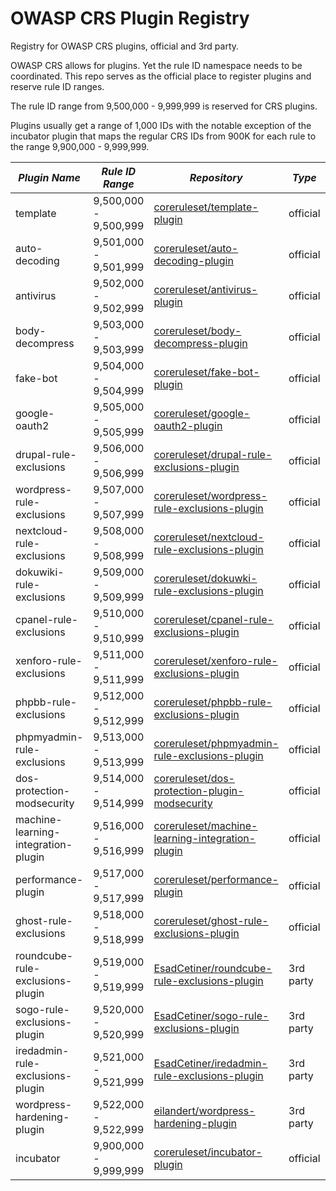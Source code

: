 # OWASP CRS Plugin Registry
Registry for OWASP CRS plugins, official and 3rd party.

OWASP CRS allows for plugins. Yet the rule ID namespace needs to be coordinated. This repo serves as the official 
place to register plugins and reserve rule ID ranges.

The rule ID range from 9,500,000 - 9,999,999 is reserved for CRS plugins.

Plugins usually get a range of 1,000 IDs with the notable exception of the incubator plugin that
maps the regular CRS IDs from 900K for each rule to the range 9,900,000 - 9,999,999.

| *Plugin Name*                       | *Rule ID Range*       | *Repository*                                                                                                            | *Type*    | *Status*            | *CI* |
|-------------------------------------|-----------------------|-------------------------------------------------------------------------------------------------------------------------|-----------|---------------------| -----|
| template                            | 9,500,000 - 9,500,999 | [coreruleset/template-plugin](https://github.com/coreruleset/template-plugin)                                           | official  | &#9989;&nbsp;tested | ![Integration tests](https://github.com/coreruleset/template-plugin/actions/workflows/integration.yml/badge.svg) |
| auto-decoding                       | 9,501,000 - 9,501,999 | [coreruleset/auto-decoding-plugin](https://github.com/coreruleset/auto-decoding-plugin)                                 | official  | untested            |      |
| antivirus                           | 9,502,000 - 9,502,999 | [coreruleset/antivirus-plugin](https://github.com/coreruleset/antivirus-plugin)                                         | official  | being tested        |      |
| body-decompress                     | 9,503,000 - 9,503,999 | [coreruleset/body-decompress-plugin](https://github.com/coreruleset/body-decompress-plugin)                             | official  | being tested        |      |
| fake-bot                            | 9,504,000 - 9,504,999 | [coreruleset/fake-bot-plugin](https://github.com/coreruleset/fake-bot-plugin)                                           | official  | &#9989;&nbsp;tested | ![Integration tests](https://github.com/coreruleset/fake-bot-plugin/actions/workflows/integration.yml/badge.svg) |
| google-oauth2                       | 9,505,000 - 9,505,999 | [coreruleset/google-oauth2-plugin](https://github.com/coreruleset/google-oauth2-plugin)                                 | official  | &#9989;&nbsp;tested | ![Integration tests](https://github.com/coreruleset/google-oauth2-plugin/actions/workflows/integration.yml/badge.svg) |
| drupal-rule-exclusions              | 9,506,000 - 9,506,999 | [coreruleset/drupal-rule-exclusions-plugin](https://github.com/coreruleset/drupal-rule-exclusions-plugin)               | official  | &#9989;&nbsp;tested | ![Integration tests](https://github.com/coreruleset/drupal-rule-exclusions-plugin/actions/workflows/integration.yml/badge.svg) |
| wordpress-rule-exclusions           | 9,507,000 - 9,507,999 | [coreruleset/wordpress-rule-exclusions-plugin](https://github.com/coreruleset/wordpress-rule-exclusions-plugin)         | official  | &#9989;&nbsp;tested | ![Integration tests](https://github.com/coreruleset/wordpress-rule-exclusions-plugin/actions/workflows/integration.yml/badge.svg) |
| nextcloud-rule-exclusions           | 9,508,000 - 9,508,999 | [coreruleset/nextcloud-rule-exclusions-plugin](https://github.com/coreruleset/nextcloud-rule-exclusions-plugin)         | official  | &#9989;&nbsp;tested | ![Integration tests](https://github.com/coreruleset/dokuwiki-rule-exclusions-plugin/actions/workflows/integration.yml/badge.svg) |
| dokuwiki-rule-exclusions            | 9,509,000 - 9,509,999 | [coreruleset/dokuwki-rule-exclusions-plugin](https://github.com/coreruleset/dokuwiki-rule-exclusions-plugin)            | official  | &#9989;&nbsp;tested | ![Integration tests](https://github.com/coreruleset/nextcloud-rule-exclusions-plugin/actions/workflows/integration.yml/badge.svg) |
| cpanel-rule-exclusions              | 9,510,000 - 9,510,999 | [coreruleset/cpanel-rule-exclusions-plugin](https://github.com/coreruleset/cpanel-rule-exclusions-plugin)               | official  | &#9989;&nbsp;tested | ![Integration tests](https://github.com/coreruleset/cpanel-rule-exclusions-plugin/actions/workflows/integration.yml/badge.svg) |
| xenforo-rule-exclusions             | 9,511,000 - 9,511,999 | [coreruleset/xenforo-rule-exclusions-plugin](https://github.com/coreruleset/xenforo-rule-exclusions-plugin)             | official  | &#9989;&nbsp;tested | ![Integration tests](https://github.com/coreruleset/xenforo-rule-exclusions-plugin/actions/workflows/integration.yml/badge.svg) |
| phpbb-rule-exclusions               | 9,512,000 - 9,512,999 | [coreruleset/phpbb-rule-exclusions-plugin](https://github.com/coreruleset/phpbb-rule-exclusions-plugin)                 | official  | &#9989;&nbsp;tested | ![Integration tests](https://github.com/coreruleset/phpbb-rule-exclusions-plugin/actions/workflows/integration.yml/badge.svg) |
| phpmyadmin-rule-exclusions          | 9,513,000 - 9,513,999 | [coreruleset/phpmyadmin-rule-exclusions-plugin](https://github.com/coreruleset/phpmyadmin-rule-exclusions-plugin)       | official  | &#9989;&nbsp;tested | ![Integration tests](https://github.com/coreruleset/phpmyadmin-rule-exclusions-plugin/actions/workflows/integration.yml/badge.svg) |
| dos-protection-modsecurity          | 9,514,000 - 9,514,999 | [coreruleset/dos-protection-plugin-modsecurity](https://github.com/coreruleset/dos-protection-plugin-modsecurity)       | official  | untested            |      |
| machine-learning-integration-plugin | 9,516,000 - 9,516,999 | [coreruleset/machine-learning-integration-plugin](https://github.com/coreruleset/machine-learning-integration-plugin)   | official  | draft               |      |
| performance-plugin                  | 9,517,000 - 9,517,999 | [coreruleset/performance-plugin](https://github.com/coreruleset/performance-plugin)                                     | official  | draft (Private)     |      |
| ghost-rule-exclusions               | 9,518,000 - 9,518,999 | [coreruleset/ghost-rule-exclusions-plugin](https://github.com/coreruleset/ghost-rule-exclusions-plugin)                 | official  | draft (Private)     |      |
| roundcube-rule-exclusions-plugin    | 9,519,000 - 9,519,999 | [EsadCetiner/roundcube-rule-exclusions-plugin](https://github.com/EsadCetiner/roundcube-rule-exclusions-plugin)         | 3rd party | &#9989;&nbsp;tested | ![Integration tests](https://github.com/EsadCetiner/roundcube-rule-exclusions-plugin/actions/workflows/integration.yml/badge.svg) |
| sogo-rule-exclusions-plugin         | 9,520,000 - 9,520,999 | [EsadCetiner/sogo-rule-exclusions-plugin](https://github.com/EsadCetiner/sogo-rule-exclusions-plugin)                   | 3rd party | &#9989;&nbsp;tested | ![Integration tests](https://github.com/EsadCetiner/sogo-rule-exclusions-plugin/actions/workflows/integration.yml/badge.svg) |
| iredadmin-rule-exclusions-plugin    | 9,521,000 - 9,521,999 | [EsadCetiner/iredadmin-rule-exclusions-plugin](https://github.com/EsadCetiner/iredadmin-rule-exclusions-plugin)         | 3rd party | &#9989;&nbsp;tested | ![Integration tests](https://github.com/EsadCetiner/iredadmin-rule-exclusions-plugin/actions/workflows/integration.yml/badge.svg) |
| wordpress-hardening-plugin          | 9,522,000 - 9,522,999 | [eilandert/wordpress-hardening-plugin](https://github.com/eilandert/wordpress-hardening-plugin)                         | 3rd party | untested            |      |
| incubator                           | 9,900,000 - 9,999,999 | [coreruleset/incubator-plugin](https://github.com/coreruleset/incubator-plugin)                                         | official  | -                   |      |
